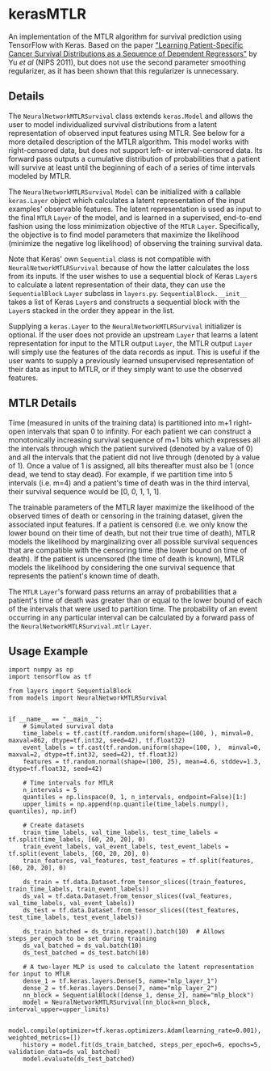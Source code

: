# kerasMTLR
An implementation of the MTLR algorithm for survival prediction using TensorFlow with Keras. Based on the paper ["Learning Patient-Specific Cancer Survival Distributions as a Sequence of Dependent Regressors"](http://www.cs.cornell.edu/~cnyu/papers/nips11_survival.pdf) by Yu *et al* (NIPS 2011), but does not use the second parameter smoothing regularizer, as it has been shown that this regularizer is unnecessary.

## Details
The `NeuralNetworkMTLRSurvival` class extends `keras.Model` and allows the user to model individualized survival distributions from a latent representation of observed input features using MTLR. See below for a more detailed description of the MTLR algorithm. This model works with right-censored data, but does not support left- or interval-censored data. Its forward pass outputs a cumulative distribution of probabilities that a patient will survive at least until the beginning of each of a series of time intervals modeled by MTLR.

The `NeuralNetworkMTLRSurvival` `Model` can be initialized with a callable `keras.Layer` object which calculates a latent representation of the input examples' observable features. The latent representation is used as input to the final `MTLR` `Layer` of the model, and is learned in a supervised, end-to-end fashion using the loss minimization objective of the `MTLR` `Layer`. Specifically, the objective is to find model parameters that maximize the likelihood (minimize the negative log likelihood) of observing the training survival data.

Note that Keras' own `Sequential` class is not compatible with `NeuralNetworkMTLRSurvival` because of how the latter calculates the loss from its inputs. If the user wishes to use a sequential block of Keras `Layer`s to calculate a latent representation of their data, they can use the `SequentialBlock` `Layer` subclass in `layers.py`. `SequentialBlock.__init__` takes a list of Keras `Layer`s and constructs a sequential block with the `Layer`s stacked in the order they appear in the list.

Supplying a `keras.Layer` to the `NeuralNetworkMTLRSurvival` initializer is optional. If the user does not provide an upstream `Layer` that learns a latent representation for input to the MTLR output `Layer`, the MTLR output `Layer` will simply use the features of the data records as input. This is useful if the user wants to supply a previously learned unsupervised representation of their data as input to MTLR, or if they simply want to use the observed features.

## MTLR Details
Time (measured in units of the training data) is partitioned into m+1 right-open intervals that span 0 to infinity. For each patient we can construct a monotonically increasing survival sequence of m+1 bits which expresses all the intervals through which the patient survived (denoted by a value of 0) and all the intervals that the patient did not live through (denoted by a value of 1). Once a value of 1 is assigned, all bits thereafter must also be 1 (once dead, we tend to stay dead). For example, if we partition time into 5 intervals (i.e. m=4) and a patient's time of death was in the third interval, their survival sequence would be [0, 0, 1, 1, 1].

The trainable parameters of the MTLR layer maximize the likelihood of the observed times of death or censoring in the training dataset, given the associated input features. If a patient is censored (i.e. we only know the lower bound on their time of death, but not their true time of death), MTLR models the likelihood by marginalizing over all possible survival sequences that are compatible with the censoring time (the lower bound on time of death). If the patient is uncensored (the time of death is known), MTLR models the likelihood by considering the one survival sequence that represents the patient's known time of death.

The `MTLR` `Layer`'s forward pass returns an array of probabilities that a patient's time of death was greater than or equal to the lower bound of each of the intervals that were used to partition time. The probability of an event occurring in any particular interval can be calculated by a forward pass of the `NeuralNetworkMTLRSurvival.mtlr` `Layer`.

## Usage Example
```
import numpy as np
import tensorflow as tf

from layers import SequentialBlock
from models import NeuralNetworkMTLRSurvival


if __name__ == "__main__":
    # Simulated survival data
    time_labels = tf.cast(tf.random.uniform(shape=(100, ), minval=0, maxval=862, dtype=tf.int32, seed=42), tf.float32)
    event_labels = tf.cast(tf.random.uniform(shape=(100, ),  minval=0, maxval=2, dtype=tf.int32, seed=42), tf.float32)
    features = tf.random.normal(shape=(100, 25), mean=4.6, stddev=1.3, dtype=tf.float32, seed=42)

    # Time intervals for MTLR
    n_intervals = 5
    quantiles = np.linspace(0, 1, n_intervals, endpoint=False)[1:]
    upper_limits = np.append(np.quantile(time_labels.numpy(), quantiles), np.inf)

    # Create datasets
    train_time_labels, val_time_labels, test_time_labels = tf.split(time_labels, [60, 20, 20], 0)
    train_event_labels, val_event_labels, test_event_labels = tf.split(event_labels, [60, 20, 20], 0)
    train_features, val_features, test_features = tf.split(features, [60, 20, 20], 0)

    ds_train = tf.data.Dataset.from_tensor_slices((train_features, train_time_labels, train_event_labels))
    ds_val = tf.data.Dataset.from_tensor_slices((val_features, val_time_labels, val_event_labels))
    ds_test = tf.data.Dataset.from_tensor_slices((test_features, test_time_labels, test_event_labels))

    ds_train_batched = ds_train.repeat().batch(10)  # Allows steps_per_epoch to be set during training
    ds_val_batched = ds_val.batch(10)
    ds_test_batched = ds_test.batch(10)

    # A two-layer MLP is used to calculate the latent representation for input to MTLR
    dense_1 = tf.keras.layers.Dense(5, name="mlp_layer_1")
    dense_2 = tf.keras.layers.Dense(7, name="mlp_layer_2")
    nn_block = SequentialBlock([dense_1, dense_2], name="mlp_block")
    model = NeuralNetworkMTLRSurvival(nn_block=nn_block, interval_upper=upper_limits)

    model.compile(optimizer=tf.keras.optimizers.Adam(learning_rate=0.001), weighted_metrics=[])
    history = model.fit(ds_train_batched, steps_per_epoch=6, epochs=5, validation_data=ds_val_batched)
    model.evaluate(ds_test_batched)
```

